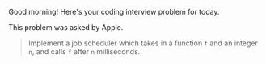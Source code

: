 Good morning! Here's your coding interview problem for today.

This problem was asked by Apple.

> Implement a job scheduler which takes in a function `f` and an integer `n`, and calls `f` after `n` milliseconds.
